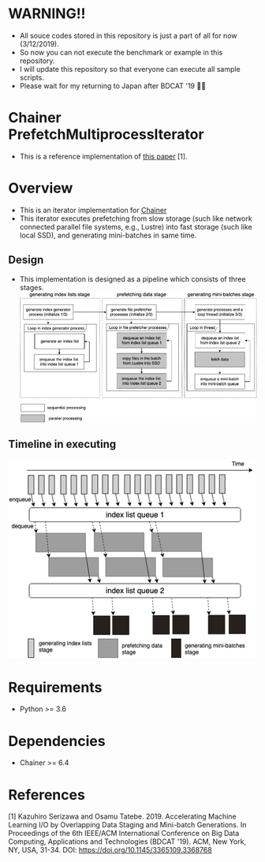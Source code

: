 # WARNING!!
- All souce codes stored in this repository is just a part of all for now (3/12/2019).
- So now you can not execute the benchmark or example in this repository.
- I will update this repository so that everyone can execute all sample scripts.
- Please wait for my returning to Japan after BDCAT '19 :bowing_man:

# Chainer PrefetchMultiprocessIterator
- This is a reference implementation of [this paper](https://dl.acm.org/citation.cfm?id=3368768) [1].

# Overview
- This is an iterator implementation for [Chainer](https://chainer.org/)
- This iterator executes prefetching from slow storage (such like network connected parallel file systems, e.g., Lustre) into fast storage (such like local SSD), and generating mini-batches in same time.

## Design
- This implementation is designed as a pipeline which consists of three stages.
![](https://raw.githubusercontent.com/serihiro/chainer_prefetch_multiprocess_iterator/master/prefetch_multiprocess_iterator_spec.png)

## Timeline in executing
![](https://raw.githubusercontent.com/serihiro/chainer_prefetch_multiprocess_iterator/master/proposed_index_list_flow.png)

# Requirements
- Python >= 3.6

# Dependencies
- Chainer >= 6.4

# References

[1] Kazuhiro Serizawa and Osamu Tatebe. 2019. Accelerating Machine Learning I/O by Overlapping Data Staging and Mini-batch Generations. In Proceedings of the 6th IEEE/ACM International Conference on Big Data Computing, Applications and Technologies (BDCAT '19). ACM, New York, NY, USA, 31-34. DOI: https://doi.org/10.1145/3365109.3368768

